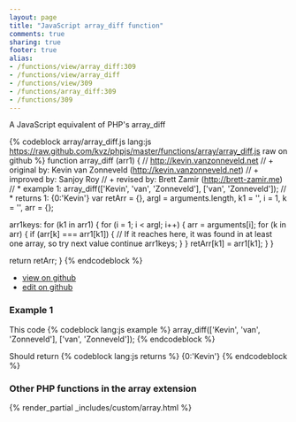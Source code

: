 ```yaml
---
layout: page
title: "JavaScript array_diff function"
comments: true
sharing: true
footer: true
alias:
- /functions/view/array_diff:309
- /functions/view/array_diff
- /functions/view/309
- /functions/array_diff:309
- /functions/309
---
```

<!-- Generated by Rakefile:build -->
A JavaScript equivalent of PHP's array_diff

{% codeblock array/array_diff.js lang:js https://raw.github.com/kvz/phpjs/master/functions/array/array_diff.js raw on github %}
function array_diff (arr1) {
  // http://kevin.vanzonneveld.net
  // +   original by: Kevin van Zonneveld (http://kevin.vanzonneveld.net)
  // +   improved by: Sanjoy Roy
  // +    revised by: Brett Zamir (http://brett-zamir.me)
  // *     example 1: array_diff(['Kevin', 'van', 'Zonneveld'], ['van', 'Zonneveld']);
  // *     returns 1: {0:'Kevin'}
  var retArr = {},
    argl = arguments.length,
    k1 = '',
    i = 1,
    k = '',
    arr = {};

  arr1keys: for (k1 in arr1) {
    for (i = 1; i < argl; i++) {
      arr = arguments[i];
      for (k in arr) {
        if (arr[k] === arr1[k1]) {
          // If it reaches here, it was found in at least one array, so try next value
          continue arr1keys;
        }
      }
      retArr[k1] = arr1[k1];
    }
  }

  return retArr;
}
{% endcodeblock %}

 - [view on github](https://github.com/kvz/phpjs/blob/master/functions/array/array_diff.js)
 - [edit on github](https://github.com/kvz/phpjs/edit/master/functions/array/array_diff.js)

### Example 1
This code
{% codeblock lang:js example %}
array_diff(['Kevin', 'van', 'Zonneveld'], ['van', 'Zonneveld']);
{% endcodeblock %}

Should return
{% codeblock lang:js returns %}
{0:'Kevin'}
{% endcodeblock %}


### Other PHP functions in the array extension
{% render_partial _includes/custom/array.html %}
